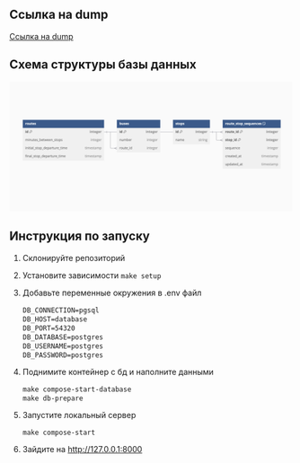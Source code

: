 ## Ссылка на dump
[Ссылка на dump](https://github.com/mom4uk/itglobaltest/blob/master/dumpfile.sql)

## Схема структуры базы данных
![Схема](https://github.com/mom4uk/itglobaltest/blob/master/other/Screenshot%202024-11-29%20at%2013.42.03.png)

## Инструкция по запуску

1. Склонируйте репозиторий

2. Установите зависимости
    `make setup`
3. Добавьте переменные окружения в .env файл
    ```
    DB_CONNECTION=pgsql
    DB_HOST=database
    DB_PORT=54320
    DB_DATABASE=postgres
    DB_USERNAME=postgres
    DB_PASSWORD=postgres
    ```
4. Поднимите контейнер с бд и наполните данными
    ```
    make compose-start-database
    make db-prepare
    ```
5. Запустите локальный сервер

    ```
    make compose-start
    ```
6. Зайдите на http://127.0.0.1:8000